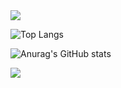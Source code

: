 
<img src="https://capsule-render.vercel.app/api?type=waving&color=BDBDC8&height=150&section=header" />

![Top Langs](https://github-readme-stats.vercel.app/api/top-langs/?username=ellen24k&layout=compact&theme=dracula)

![Anurag's GitHub stats](https://github-readme-stats.vercel.app/api?username=ellen24k&show_icons=true&theme=dracula)

<img src="https://capsule-render.vercel.app/api?type=waving&color=BDBDC8&height=150&section=footer" />
